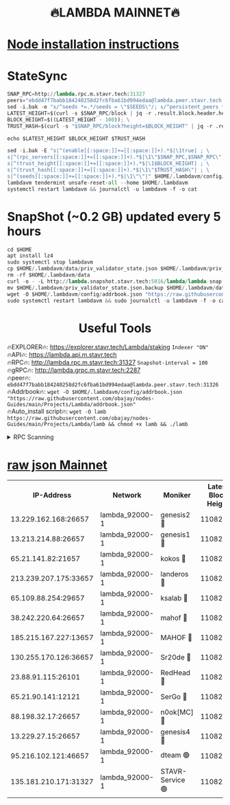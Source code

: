 <h1 align="center"> 🔥LAMBDA MAINNET🔥</h1>


[Node installation instructions](https://github.com/obajay/nodes-Guides/tree/main/Projects/Lambda)
=


# StateSync
```python
SNAP_RPC=http://lambda.rpc.m.stavr.tech:31327
peers="ebdd47f7babb184240258d2fc6fba61bd994edaa@lambda.peer.stavr.tech:31326" 
sed -i.bak -e "s/^seeds *=.*/seeds = \"$SEEDS\"/; s/^persistent_peers *=.*/persistent_peers = \"$PEERS\"/" $HOME/.lambdavm/config/config.toml
LATEST_HEIGHT=$(curl -s $SNAP_RPC/block | jq -r .result.block.header.height); \
BLOCK_HEIGHT=$((LATEST_HEIGHT - 100)); \
TRUST_HASH=$(curl -s "$SNAP_RPC/block?height=$BLOCK_HEIGHT" | jq -r .result.block_id.hash)

echo $LATEST_HEIGHT $BLOCK_HEIGHT $TRUST_HASH

sed -i.bak -E "s|^(enable[[:space:]]+=[[:space:]]+).*$|\1true| ; \
s|^(rpc_servers[[:space:]]+=[[:space:]]+).*$|\1\"$SNAP_RPC,$SNAP_RPC\"| ; \
s|^(trust_height[[:space:]]+=[[:space:]]+).*$|\1$BLOCK_HEIGHT| ; \
s|^(trust_hash[[:space:]]+=[[:space:]]+).*$|\1\"$TRUST_HASH\"| ; \
s|^(seeds[[:space:]]+=[[:space:]]+).*$|\1\"\"|" $HOME/.lambdavm/config/config.toml
lambdavm tendermint unsafe-reset-all --home $HOME/.lambdavm
systemctl restart lambdavm && journalctl -u lambdavm -f -o cat

```
# SnapShot (~0.2 GB) updated every 5 hours
```python
cd $HOME
apt install lz4
sudo systemctl stop lambdavm
cp $HOME/.lambdavm/data/priv_validator_state.json $HOME/.lambdavm/priv_validator_state.json.backup
rm -rf $HOME/.lambdavm/data
curl -o - -L http://lambda.snapshot.stavr.tech:5016/lambda/lambda-snap.tar.lz4 | lz4 -c -d - | tar -x -C $HOME/.lambdavm --strip-components 2
mv $HOME/.lambdavm/priv_validator_state.json.backup $HOME/.lambdavm/data/priv_validator_state.json
wget -O $HOME/.lambdavm/config/addrbook.json "https://raw.githubusercontent.com/obajay/nodes-Guides/main/Projects/Lambda/addrbook.json"
sudo systemctl restart lambdavm && sudo journalctl -u lambdavm -f -o cat
```
 <h1 align="center"> Useful Tools</h1>

🔥EXPLORER🔥:      https://explorer.stavr.tech/Lambda/staking	        `Indexer "ON"` \
🔥API🔥: 			 		 https://lambda.api.m.stavr.tech \
🔥RPC🔥:           http://lambda.rpc.m.stavr.tech:31327	              `Snapshot-interval = 100` \
🔥gRPC🔥:          http://lambda.grpc.m.stavr.tech:2287 \
🔥peer🔥:					 `ebdd47f7babb184240258d2fc6fba61bd994edaa@lambda.peer.stavr.tech:31326` \
🔥Addrbook🔥:    ```wget -O $HOME/.lambdavm/config/addrbook.json "https://raw.githubusercontent.com/obajay/nodes-Guides/main/Projects/Lambda/addrbook.json"``` \
🔥Auto_install script🔥: ```wget -O lamb https://raw.githubusercontent.com/obajay/nodes-Guides/main/Projects/Lambda/lamb && chmod +x lamb && ./lamb```


<details>
<summary>RPC Scanning</summary>

<h2 align="center"> We scan nodes in real time every 4 hours. And we provide the final result of RPC endpoints.
We cannot influence the operation of these nodes in any way. </h2>


```python
If Voting Power is higher than 0 --> then the Node is a validator of the network and may be subject to attack and be a potential threat to the chain.
```
```python
We marked such validators with a red symbol
```

</details>

[raw json Mainnet](https://rpc-check.lambm.stavr.tech/lambm/rpc-lambm-result.json)
=


<table><tr><th>IP-Address</th><th>Network</th><th>Moniker</th><th>Latest Block Height</th><th>Earliest Block Height</th><th>Catching Up</th><th>Tx Index</th><th>Voting Power</th><th>Scan Time</th></tr><tr><td>13.229.162.168:26657</td><td>lambda_92000-1</td><td>genesis2 🔴</td><td>11082775</td><td>1</td><td>False</td><td>on</td><td>16688940</td><td>2024-01-12T07:18:10.237467911UTC</td></tr><tr><td>13.213.214.88:26657</td><td>lambda_92000-1</td><td>genesis1 🔴</td><td>11082777</td><td>1</td><td>False</td><td>on</td><td>107835</td><td>2024-01-12T07:18:15.244307348UTC</td></tr><tr><td>65.21.141.82:21657</td><td>lambda_92000-1</td><td>kokos 🔴</td><td>11082778</td><td>7716001</td><td>False</td><td>off</td><td>546765</td><td>2024-01-12T07:18:17.653726526UTC</td></tr><tr><td>213.239.207.175:33657</td><td>lambda_92000-1</td><td>landeros 🔴</td><td>11082773</td><td>8136001</td><td>False</td><td>off</td><td>1394146</td><td>2024-01-12T07:18:04.185463144UTC</td></tr><tr><td>65.109.88.254:29657</td><td>lambda_92000-1</td><td>ksalab 🔴</td><td>11082779</td><td>8715001</td><td>False</td><td>on</td><td>507955</td><td>2024-01-12T07:18:20.934782454UTC</td></tr><tr><td>38.242.220.64:26657</td><td>lambda_92000-1</td><td>mahof 🔴</td><td>11082773</td><td>10131001</td><td>False</td><td>off</td><td>770350</td><td>2024-01-12T07:17:57.742574983UTC</td></tr><tr><td>185.215.167.227:13657</td><td>lambda_92000-1</td><td>MAHOF 🔴</td><td>11082777</td><td>10134001</td><td>False</td><td>on</td><td>2051510</td><td>2024-01-12T07:18:13.969041539UTC</td></tr><tr><td>130.255.170.126:36657</td><td>lambda_92000-1</td><td>Sr20de 🔴</td><td>11082773</td><td>10715001</td><td>False</td><td>off</td><td>674901</td><td>2024-01-12T07:18:04.619115249UTC</td></tr><tr><td>23.88.91.115:26101</td><td>lambda_92000-1</td><td>RedHead 🔴</td><td>11082773</td><td>10982773</td><td>False</td><td>off</td><td>553202</td><td>2024-01-12T07:18:04.858840929UTC</td></tr><tr><td>65.21.90.141:12121</td><td>lambda_92000-1</td><td>SerGo 🔴</td><td>11082779</td><td>10982779</td><td>False</td><td>off</td><td>10611853</td><td>2024-01-12T07:18:21.326417885UTC</td></tr><tr><td>88.198.32.17:26657</td><td>lambda_92000-1</td><td>n0ok[MC] 🔴</td><td>11082780</td><td>10982780</td><td>False</td><td>off</td><td>1578630</td><td>2024-01-12T07:18:24.448966100UTC</td></tr><tr><td>13.229.27.15:26657</td><td>lambda_92000-1</td><td>genesis4 🔴</td><td>11082776</td><td>11043001</td><td>False</td><td>on</td><td>9763079</td><td>2024-01-12T07:18:13.632031812UTC</td></tr><tr><td>95.216.102.121:46657</td><td>lambda_92000-1</td><td>dteam 🟢</td><td>11082779</td><td>11071401</td><td>False</td><td>off</td><td>0</td><td>2024-01-12T07:18:20.474434474UTC</td></tr><tr><td>135.181.210.171:31327</td><td>lambda_92000-1</td><td>STAVR-Service 🟢</td><td>11082779</td><td>11080001</td><td>False</td><td>on</td><td>0</td><td>2024-01-12T07:18:20.056413132UTC</td></tr></table>
